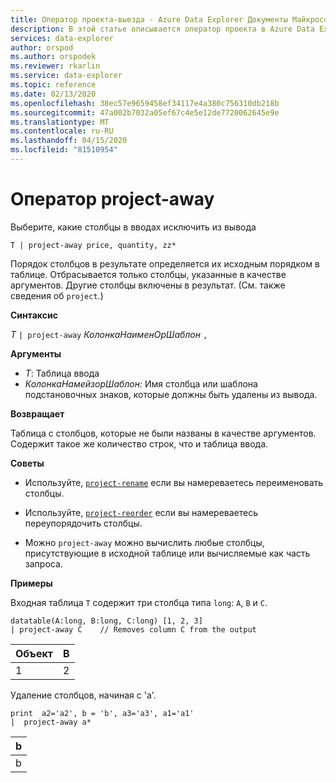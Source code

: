 ```yaml
---
title: Оператор проекта-выезда - Azure Data Explorer Документы Майкрософт
description: В этой статье описывается оператор проекта в Azure Data Explorer.
services: data-explorer
author: orspod
ms.author: orspodek
ms.reviewer: rkarlin
ms.service: data-explorer
ms.topic: reference
ms.date: 02/13/2020
ms.openlocfilehash: 38ec57e9659458ef34117e4a380c756310db218b
ms.sourcegitcommit: 47a002b7032a05ef67c4e5e12de7720062645e9e
ms.translationtype: MT
ms.contentlocale: ru-RU
ms.lasthandoff: 04/15/2020
ms.locfileid: "81510954"
---
```

# <a name="project-away-operator"></a>Оператор project-away

Выберите, какие столбцы в вводах исключить из вывода

```kusto
T | project-away price, quantity, zz*
```

Порядок столбцов в результате определяется их исходным порядком в таблице. Отбрасывается только столбцы, указанные в качестве аргументов. Другие столбцы включены в результат.  (См. также сведения об `project`.)

**Синтаксис**

*T* `| project-away` *КолонкаНаименОрШаблон* `,`

**Аргументы**

* *T*: Таблица ввода
* *КолонкаНамейзорШаблон:* Имя столбца или шаблона подстановочных знаков, которые должны быть удалены из вывода.

**Возвращает**

Таблица с столбцов, которые не были названы в качестве аргументов. Содержит такое же количество строк, что и таблица ввода.

**Советы**

* Используйте, [`project-rename`](projectrenameoperator.md) если вы намереваетесь переименовать столбцы.
* Используйте, [`project-reorder`](projectreorderoperator.md) если вы намереваетесь переупорядочить столбцы.

* Можно `project-away` можно вычислить любые столбцы, присутствующие в исходной таблице или вычисляемые как часть запроса.


**Примеры**

Входная таблица `T` содержит три столбца типа `long`: `A`, `B` и `C`.

```kusto
datatable(A:long, B:long, C:long) [1, 2, 3]
| project-away C    // Removes column C from the output
```

|Объект|B|
|---|---|
|1|2|

Удаление столбцов, начиная с 'a'.

```kusto
print  a2='a2', b = 'b', a3='a3', a1='a1'
|  project-away a* 
```

|b|
|---|
|b|

